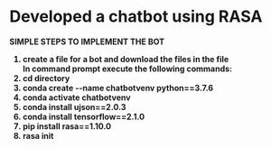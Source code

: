 # Developed a chatbot using RASA 
<b>SIMPLE STEPS TO IMPLEMENT THE BOT<b>
    <ol>
      <li>create a file for a bot and download the files in the file</li>
  In command prompt execute the following commands:
      <li>cd directory</li> 
      <li>conda create --name chatbotvenv python==3.7.6</li>
      <li>conda activate chatbotvenv</li>
      <li>conda install ujson==2.0.3</li>
      <li>conda install tensorflow==2.1.0</li>
      <li>pip install rasa==1.10.0</li>
      <li>rasa init</li>
  </ol>
 
